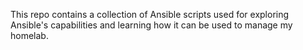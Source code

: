 This repo contains a collection of Ansible scripts used for exploring Ansible's capabilities and learning how it can be used to manage my homelab.
